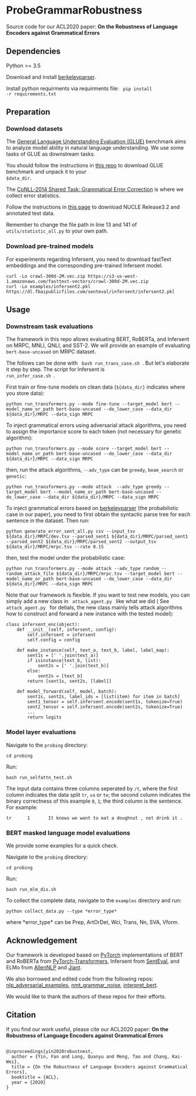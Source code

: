 # ProbeGrammarRobustness
Source code for our ACL2020 paper: **On the Robustness of Language Encoders against Grammatical Errors**

## Dependencies
Python >= 3.5

Download and install [berkeleyparser](https://github.com/slavpetrov/berkeleyparser).

Install python requirments via requirments file: <code> pip install -r requirements.txt </code>

## Preparation
### Download datasets
The [General Language Understanding Evaluation (GLUE)](https://gluebenchmark.com) benchmark aims to analyze model ability in natural language understanding. We use some tasks of GLUE as downstream tasks.

You should follow the instructions in [this repo](https://github.com/nyu-mll/GLUE-baselines) to download GLUE benchmark and unpack it to your <code> $data_dir</code>. 

The [CoNLL-2014 Shared Task: Grammatical Error Correction](comp.nus.edu.sg/~nlp/conll14st.html) is where we collect error statistics.

Follow the instructions in [this page](comp.nus.edu.sg/~nlp/conll14st.html)
to download NUCLE Release3.2 and annotated test data.

Remember to change the file path in line 13 and 141 of <code> utils/statistic_all.py</code> to your own path.

### Download pre-trained models
For experiments regarding Infersent, you need to download fastText embeddings and the corresponding pre-trained Infersent model.

<pre><code>curl -Lo crawl-300d-2M.vec.zip https://s3-us-west-1.amazonaws.com/fasttext-vectors/crawl-300d-2M.vec.zip
curl -Lo examples/infersent2.pkl https://dl.fbaipublicfiles.com/senteval/infersent/infersent2.pkl
</code></pre>

## Usage
### Downstream task evaluations
The framework in this repo allows evaluating BERT, RoBERTa, and Infersent on MRPC, MNLI, QNLI, and SST-2. We will provide an example of evaluating <code>bert-base-uncased</code> on MRPC dataset.

The follows can be done with
<code> bash run_trans_case.sh </code>. But let's elaborate it step by step. The script for Infersent is <code> run_infer_case.sh </code>.

First train or fine-tune models on clean data (<code>${data_dir}</code> indicates where you store data):

<pre><code>python run_transformers.py --mode fine-tune --target_model bert --model_name_or_path bert-base-uncased --do_lower_case --data_dir ${data_dir}/MRPC --data_sign MRPC
</code></pre>

To inject grammatical errors using adversarial attack algorithms, you need to assign the importance score to each token (not necessary for genetic algorithm):
<pre><code>python run_transformers.py --mode score --target_model bert --model_name_or_path bert-base-uncased --do_lower_case --data_dir ${data_dir}/MRPC --data_sign MRPC
</code></pre>

then, run the attack algorithms, <code>--adv_type</code> can be <code>greedy</code>, <code>beam_search</code> or <code>genetic</code>:
<pre><code>python run_transformers.py --mode attack  --adv_type greedy --target_model bert --model_name_or_path bert-base-uncased --do_lower_case --data_dir ${data_dir}/MRPC --data_sign MRPC
</code></pre>

To inject grammatical errors based on [berkeleyparser](https://github.com/slavpetrov/berkeleyparser) (the probabilistic case in our paper), you need to first obtain the syntactic parse tree for each sentence in the dataset. Then run:
<pre><code>python generate_error_sent_all.py csv --input_tsv ${data_dir}/MRPC/dev.tsv --parsed_sent1 ${data_dir}/MRPC/parsed_sent1 --parsed_sent2 ${data_dir}/MRPC/parsed_sent2 --output_tsv ${data_dir}/MRPC/mrpc.tsv --rate 0.15
</code></pre>

then, test the model under the probabilistic case:
<pre><code>python run_transformers.py --mode attack --adv_type random --random_attack_file ${data_dir}/MRPC/mrpc.tsv --target_model bert --model_name_or_path bert-base-uncased --do_lower_case --data_dir ${data_dir}/MRPC --data_sign MRPC 
</code></pre>

Note that our framework is flexible. If you want to test new models, you can simply add a new class in <code> attack_agent.py </code> like what we did ( See <code> attack_agent.py </code> for detials, the new class mainly tells attack algorithms how to construct and forward a new instance with the tested model):
<pre><code>class infersent_enc(object):
    def __init__(self, infersent, config):
        self.infersent = infersent
        self.config = config

    def make_instance(self, text_a, text_b, label, label_map):
        sent1s = [' '.join(text_a)]
        if isinstance(text_b, list):
            sent2s = [' '.join(text_b)]
        else:
            sent2s = [text_b]
        return [sent1s, sent2s, [label]]

    def model_forward(self, model, batch):
        sent1s, sent2s, label_ids = [list(item) for item in batch]
        sent1_tensor = self.infersent.encode(sent1s, tokenize=True)
        sent2_tensor = self.infersent.encode(sent2s, tokenize=True)
        ...
        return logits
</code></pre>


### Model layer evaluations
Navigate to the <code>probing</code> directory:
<pre><code>cd probing</code></pre>

Run:
<pre><code>bash run_selfattn_test.sh</code></pre>

The input data contains three columns seperated by <code>/t</code>, where the first column indicates the data split <code>tr</code>, <code>va</code> or <code>te</code>; the second column indicates the binary correctness of this example <code>0</code>, <code>1</code>; the third column is the sentence. For example:
<pre><code>tr      1       It knows we want to eat a doughnut , not drink it .
</code></pre>



### BERT masked language model evaluations
We provide some examples for a quick check.

Navigate to the <code>probing</code> directory:
<pre><code>cd probing</code></pre>

Run:
<pre><code>bash run_mlm_dis.sh</code></pre>

To collect the complete data, navigate to the <code>examples</code> directory and run:
<pre><code>python collect_data.py --type *error_type*</code></pre>

where \*error_type\* can be Prep, ArtOrDet, Wci, Trans, Nn, SVA, Vform.

## Acknowledgement
Our framework is developed based on [PyTorch](https://github.com/pytorch/pytorch) implementations of BERT and RoBERTa from [PyTorch-Transformers](https://github.com/huggingface/transformers), Infersent from [SentEval](https://github.com/facebookresearch/SentEval), and ELMo from [AllenNLP](https://github.com/allenai/allennlp) and [Jiant](https://github.com/nyu-mll/jiant).

We also borrowed and edited code from the following repos:
[nlp_adversarial_examples](https://github.com/nesl/nlp_adversarial_examples), 
[nmt_grammar_noise](https://bitbucket.org/antonis/nmt-grammar-noise), 
[interpret_bert](https://github.com/ganeshjawahar/interpret_bert).

We would like to thank the authors of these repos for their efforts.
## Citation
If you find our work useful, please cite our ACL2020 paper:
**On the Robustness of Language Encoders against Grammatical Errors**
<pre><code>
@inproceedings{yin2020robustnest,
  author = {Yin, Fan and Long, Quanyu and Meng, Tao and Chang, Kai-Wei},
  title = {On the Robustness of Language Encoders against Grammatical Errors},
  booktitle = {ACL},
  year = {2020}
}
</code></pre>
